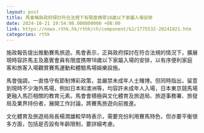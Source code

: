 ```yaml
---
layout: post
title: 馬會稱與政府探討符合法規下有限度携帶18歲以下家屬入場安排
date: 2024-10-21 19:54:08.000000000 +08:00
link: https://news.rthk.hk/rthk/ch/component/k2/1775532-20241021.htm
categories: rthk
---
```


施政報告提出推動賽馬旅遊。馬會表示，正與政府探討在符合法規的情況下，擴展現時容許馬主及嘉賓會員有限度携帶18歲以下家屬入場的安排，以有序便利家庭客和旅客入場觀賞賽馬運動和體驗馬場娛樂設施。
 
馬會強調，一直恪守有節制博彩政策，並嚴禁未成年人士賭博。但同時指出，留意到現時不少海外馬場，例如日本和澳洲等，均容許未成年人入場，日本東京競馬場更融入馬匹相關的教育元素。馬會會積極與文化體育及旅遊局、旅遊事務署、旅發局及業界持份者，展開工作討論，將賽馬旅遊向前推進。

文化體育及旅遊局局長楊潤雄較早時表示，需要充份利用賽馬特色，但亦要平衡很多方面，包括是否設有年齡限制，要詳細考慮。
